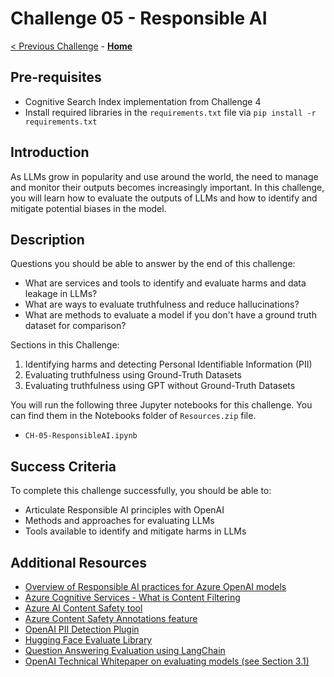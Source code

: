 # Challenge 05 - Responsible AI

[< Previous Challenge](./Challenge-04.md) - **[Home](../README.md)**

## Pre-requisites

* Cognitive Search Index implementation from Challenge 4
* Install required libraries in the `requirements.txt` file via `pip install -r requirements.txt`

## Introduction

As LLMs grow in popularity and use around the world, the need to manage and monitor their outputs becomes increasingly important. In this challenge, you will learn how to evaluate the outputs of LLMs and how to identify and mitigate potential biases in the model.

## Description

Questions you should be able to answer by the end of this challenge:
- What are services and tools to identify and evaluate harms and data leakage in LLMs?
- What are ways to evaluate truthfulness and reduce hallucinations?
- What are methods to evaluate a model if you don't have a ground truth dataset for comparison?

Sections in this Challenge:
1. Identifying harms and detecting Personal Identifiable Information (PII)
2. Evaluating truthfulness using Ground-Truth Datasets
3. Evaluating truthfulness using GPT without Ground-Truth Datasets

You will run the following three Jupyter notebooks for this challenge. You can find them in the Notebooks folder of `Resources.zip` file.

* `CH-05-ResponsibleAI.ipynb`

## Success Criteria

To complete this challenge successfully, you should be able to:
- Articulate Responsible AI principles with OpenAI
- Methods and approaches for evaluating LLMs
- Tools available to identify and mitigate harms in LLMs

## Additional Resources

- [Overview of Responsible AI practices for Azure OpenAI models](https://learn.microsoft.com/en-us/legal/cognitive-services/openai/overview)
- [Azure Cognitive Services - What is Content Filtering](https://learn.microsoft.com/en-us/azure/cognitive-services/openai/concepts/content-filter)
- [Azure AI Content Safety tool](https://learn.microsoft.com/en-us/azure/cognitive-services/content-safety/overview)
- [Azure Content Safety Annotations feature](https://learn.microsoft.com/en-us/azure/cognitive-services/openai/concepts/content-filter#annotations-preview)
- [OpenAI PII Detection Plugin](https://github.com/openai/chatgpt-retrieval-plugin/tree/main#plugins)
- [Hugging Face Evaluate Library](https://huggingface.co/docs/evaluate/index)
- [Question Answering Evaluation using LangChain](https://python.langchain.com/en/latest/use_cases/evaluation/qa_generation.html)
- [OpenAI Technical Whitepaper on evaluating models (see Section 3.1)](https://cdn.openai.com/papers/gpt-4-system-card.pdf)
